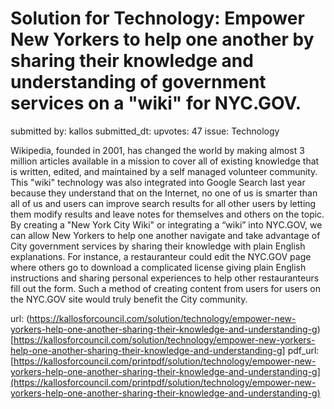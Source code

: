 # Solution for Technology: Empower New Yorkers to help one another by sharing their knowledge and understanding of government services on a "wiki" for NYC.GOV. #

submitted by: kallos
submitted_dt: 
upvotes: 47
issue: Technology

Wikipedia, founded in 2001, has changed the world by making almost 3 million articles available in a mission to cover all of existing knowledge that is written, edited, and maintained by a self managed volunteer community. This "wiki" technology was also integrated into Google Search last year because they understand that on the Internet, no one of us is smarter than all of us and users can improve search results for all other users by letting them modify results and leave notes for themselves and others on the topic. By creating a "New York City Wiki" or integrating a “wiki” into NYC.GOV, we can allow New Yorkers to help one another navigate and take advantage of City government services by sharing their knowledge with plain English explanations. For instance, a restauranteur could edit the NYC.GOV page where others go to download a complicated license giving plain English instructions and sharing personal experiences to help other restauranteurs fill out the form. Such a method of creating content from users for users on the NYC.GOV site would truly benefit the City community.

url: (https://kallosforcouncil.com/solution/technology/empower-new-yorkers-help-one-another-sharing-their-knowledge-and-understanding-g)[https://kallosforcouncil.com/solution/technology/empower-new-yorkers-help-one-another-sharing-their-knowledge-and-understanding-g]
pdf_url: [https://kallosforcouncil.com/printpdf/solution/technology/empower-new-yorkers-help-one-another-sharing-their-knowledge-and-understanding-g](https://kallosforcouncil.com/printpdf/solution/technology/empower-new-yorkers-help-one-another-sharing-their-knowledge-and-understanding-g)